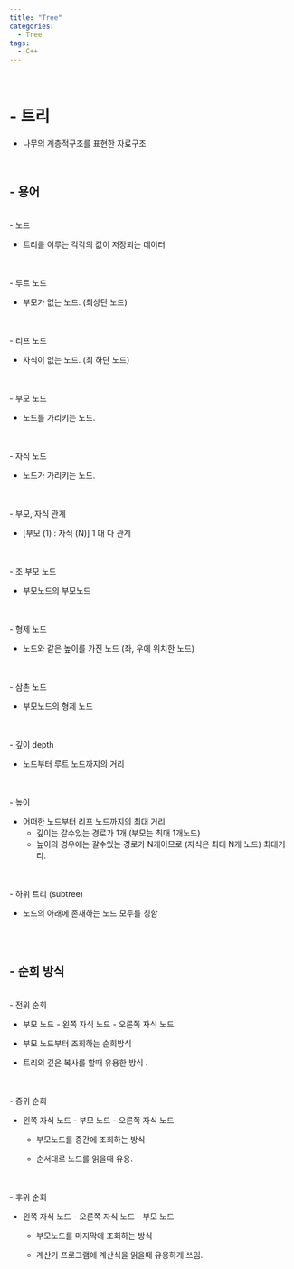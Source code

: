 ```yaml
---
title: "Tree"
categories:
  - Tree
tags:
  - C++
---
```

<br>

<h1>
- 트리
</h1>

- 나무의 계층적구조를 표현한 자료구조

<br>
<h2>
- 용어  
</h2>
  
<br>
- 노드 
  
  - 트리를 이루는 각각의 값이 저장되는 데이터
<br>
  
<br>
- 루트 노드 
  
  - 부모가 없는 노드. (최상단 노드)
<br>

<br>
- 리프 노드 
  
  - 자식이 없는 노드. (최 하단 노드)
<br>
  
<br>
- 부모 노드 
  
  - 노드를 가리키는 노드.
<br>

<br>
- 자식 노드 
  
  - 노드가 가리키는 노드.
<br>

<br>
- 부모, 자식 관계 
  
  - [부모 (1) : 자식 (N)] 1 대 다 관계
<br>

<br>
- 조 부모 노드 
  
  - 부모노드의 부모노드
<br>

<br>
- 형제 노드 
  
  - 노드와 같은 높이를 가진 노드 (좌, 우에 위치한 노드)
<br>

<br>
- 삼촌 노드 
  
  - 부모노드의 형제 노드
<br>

<br>
- 깊이 depth  
  
  - 노드부터 루트 노드까지의 거리
<br>
 
<br>
- 높이 
  
  - 어떠한 노드부터 리프 노드까지의 최대 거리 
    - 깊이는 갈수있는 경로가 1개 (부모는 최대 1개노드) 
    - 높이의 경우에는 갈수있는 경로가 N개이므로 (자식은 최대 N개 노드) 최대거리.
<br>

<br>
  - 하위 트리 (subtree) 
  
  - 노드의 아래에 존재하는 노드 모두를 칭함
<br>


<br>
<h2>
- 순회 방식  
</h2>

<br>
- 전위 순회 
  
  - 부모 노드 - 왼쪽 자식 노드 - 오른쪽 자식 노드

  - 부모 노드부터 조회하는 순회방식

  - 트리의 깊은 복사를 할때 유용한 방식 .
<br>

  
<br>
- 중위 순회 
  
  - 왼쪽 자식 노드 - 부모 노드 - 오른쪽 자식 노드
  
    - 부모노드를 중간에 조회하는 방식

    - 순서대로 노드를 읽을때 유용.
<br>

<br>
- 후위 순회 
  
  - 왼쪽 자식 노드 - 오른쪽 자식 노드 - 부모 노드

    - 부모노드를 마지막에 조회하는 방식

    - 계산기 프로그램에 계산식을 읽을때 유용하게 쓰임. 
<br>